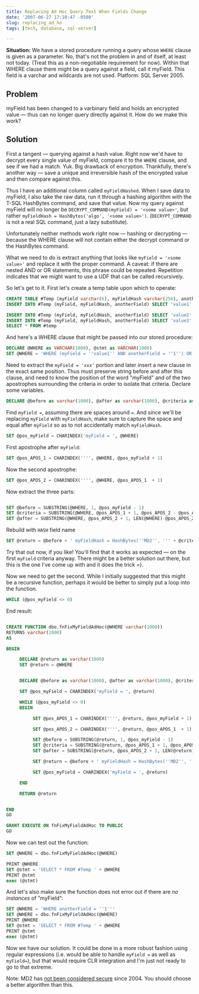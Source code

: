 ```yaml
---
title: Replacing Ad Hoc Query Text When Fields Change
date: '2007-06-27 17:10:47 -0500'
slug: replacing_ad_ho
tags: [tech, database, sql-server]

---
```


**Situation:** We have a stored procedure running a query whose `WHERE` clause is
given as a parameter. No, that's not the problem in and of itself, at least not
today. (Treat this as a non-negotiable requirement for now). Within that
WHERE clause there might be a query against a field, call it myField. This field
is a varchar and wildcards are not used. Platform: SQL Server 2005.

## Problem

myField has been changed to a varbinary field and holds an
encrypted value &mdash; thus can no longer query directly against it. How do we
make this work?

<!-- truncate -->

## Solution

First a tangent &mdash; querying against a hash value. Right now
we'd have to decrypt every single value of myField, compare it to the `WHERE`
clause, and  see if we had a match. Yuk. Big drawback of encryption. Thankfully,
there's another way &mdash; save a unique and irreversible hash of the encrypted
value and then compare against this.

Thus I have an additional column called `myFieldHashed`. When I save data to
myField, I also take the raw data, run it through a hashing algorithm with the
T-SQL HashBytes command, and save that value. Now my query against myField will
no longer be `DECRYPT_COMMAND(myField) = '<some value>'`, but rather
`myFieldHash = HashBytes('algo', '<some value>')`. (`DECRYPT_COMMAND` is not a
real SQL command, just a lazy substitute).

Unfortunately neither methods work right now &mdash; hashing or decrypting
&mdash; because the WHERE clause will not contain either the decrypt command or
the HashBytes command.

What we need to do is extract anything that looks like `myField = '<some
value>'` and replace it with the proper command. A caveat: if there are nested
AND or OR statements, this phrase could be repeated. Repetition indicates that
we might want to use a UDF that can be called recursively.

So let's get to it. First let's create a temp table upon which to operate:

```sql
CREATE TABLE #Temp (myField varchar(6), myFieldHash varchar(256), anotherField varchar(1))
INSERT INTO #Temp (myField, myFieldHash, anotherField) SELECT 'value1', HashBytes('MD2','value1'), '1'

INSERT INTO #Temp (myField, myFieldHash, anotherField) SELECT 'value2', HashBytes('MD2','value2'), '2'
INSERT INTO #Temp (myField, myFieldHash, anotherField) SELECT 'value3', HashBytes('MD2','value4'), '3'
SELECT * FROM #temp
```

And here's a WHERE clause that might be passed into our stored procedure:

```sql
DECLARE @WHERE as VARCHAR(1000), @stmt as VARCHAR(1000)
SET @WHERE = 'WHERE (myField = ''value1'' AND anotherField = ''1'') OR (myField = ''value3'')'
```

Need to extract the `myField = 'xxx'` portion and later insert a new clause in the
exact same position. Thus must preserve string before and after this clause, and
need to know the position of the word "myField" and of the two apostrophes
surrounding the criteria in order to isolate that criteria. Declare some
variables.

```sql
DECLARE @before as varchar(1000), @after as varchar(1000), @criteria as varchar(1000), @pos_myField as INT, @pos_APOS_1 as INT, @pos_APOS_2 as INT
```

Find `myField =`, assuming there are spaces around `=`. And since we'll be
replacing `myField` with `myFieldHash`, make sure to capture the space and equal
after `myField` so as to not accidentally match `myFieldHash`.

```sql
SET @pos_myField = CHARINDEX('myField = ', @WHERE)
```

First apostrophe after `myField`:

```sql
SET @pos_APOS_1 = CHARINDEX('''', @WHERE, @pos_myField + 1)
```

Now the second apostrophe:

```sql
SET @pos_APOS_2 = CHARINDEX('''', @WHERE, @pos_APOS_1  + 1)
```

Now extract the three parts:

```sql

SET @before = SUBSTRING(@WHERE, 1, @pos_myField - 1)
SET @criteria = SUBSTRING(@WHERE, @pos_APOS_1 + 1, @pos_APOS_2 - @pos_APOS_1 - 1)
SET @after = SUBSTRING(@WHERE, @pos_APOS_2 + 1, LEN(@WHERE)-@pos_APOS_2)
```

Rebuild with `HASH` field name

```sql
SET @return = @before + ' myFieldHash = HashBytes(''MD2'', ''' + @criteria + ''') ' + @after
```

Try that out now, if you like! You'll find that it works as expected &mdash; on
the first `myField` criteria anyway. There might be a better solution out there,
but this is the one I've come up with and it does the trick =).

Now we need to get the second. While I initially suggested that this might be a
recursive function, perhaps it would be better to simply put a loop into the
function.

```sql
WHILE (@pos_myField <> 0)
```

End result:

```sql

CREATE FUNCTION dbo.fnFixMyFieldAdHoc(@WHERE varchar(1000))
RETURNS varchar(1000)
AS

BEGIN

     DECLARE @return as varchar(1000)
     SET @return = @WHERE


     DECLARE @before as varchar(1000), @after as varchar(1000), @criteria as varchar(1000), @pos_myField as INT, @pos_APOS_1 as INT, @pos_APOS_2 as INT

     SET @pos_myField = CHARINDEX('myField = ', @return)

     WHILE (@pos_myField <> 0)
     BEGIN

          SET @pos_APOS_1 = CHARINDEX('''', @return, @pos_myField + 1)

          SET @pos_APOS_2 = CHARINDEX('''', @return, @pos_APOS_1  + 1)

          SET @before = SUBSTRING(@return, 1, @pos_myField - 1)
          SET @criteria = SUBSTRING(@return, @pos_APOS_1 + 1, @pos_APOS_2 - @pos_APOS_1 - 1)
          SET @after = SUBSTRING(@return, @pos_APOS_2 + 1, LEN(@return)-@pos_APOS_2)

          SET @return = @before + ' myFieldHash = HashBytes(''MD2'', ''' + @criteria + ''') ' + @after

          SET @pos_myField = CHARINDEX('myField = ', @return)

     END

     RETURN @return


END
GO

GRANT EXECUTE ON fnFixMyFieldAdHoc TO PUBLIC
GO
```

Now we can test out the function:

```sql
SET @WHERE = dbo.fnFixMyFieldAdHoc(@WHERE)

PRINT @WHERE
SET @stmt = 'SELECT * FROM #Temp ' + @WHERE
PRINT @stmt
exec (@stmt)
```

And let's also make sure the function does not error out if there are _no instances_ of "myField":

```sql
SET @WHERE = 'WHERE anotherField = ''1'''
SET @WHERE = dbo.fnFixMyFieldAdHoc(@WHERE)
PRINT @WHERE
SET @stmt = 'SELECT * FROM #Temp ' + @WHERE
PRINT @stmt
exec (@stmt)
```

Now we have our solution. It could be done in a more robust fashion using
regular expressions (i.e. would be able to handle `myField =` as well as
`myField=`), but that would require CLR integration and I'm just not ready to go
to that extreme.

Note: MD2 has [not been
considered secure](http://en.wikipedia.org/wiki/MD2_%28cryptography%29#Security) since 2004. You should choose a better algorithm than
this.
